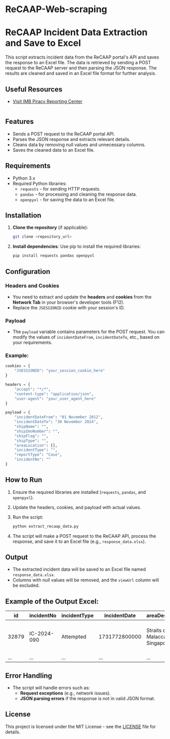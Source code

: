 # ReCAAP-Web-scraping

# ReCAAP Incident Data Extraction and Save to Excel

This script extracts incident data from the ReCAAP portal's API and saves the response to an Excel file. The data is retrieved by sending a POST request to the ReCAAP server and then parsing the JSON response. The results are cleaned and saved in an Excel file format for further analysis.

## **Useful Resources**
- [Visit IMB Piracy Reporting Center](https://portal.recaap.org/OpenMap)
  <p text-align:"center">
    <img src="" >
  </p>

## Features
- Sends a POST request to the ReCAAP portal API.
- Parses the JSON response and extracts relevant details.
- Cleans data by removing null values and unnecessary columns.
- Saves the cleaned data to an Excel file.

## Requirements
- Python 3.x
- Required Python libraries:
  - `requests` - for sending HTTP requests.
  - `pandas` - for processing and cleaning the response data.
  - `openpyxl` - for saving the data to an Excel file.

## Installation

1. **Clone the repository** (if applicable):
   ```bash
   git clone <repository_url>
   ```

2. **Install dependencies**:
   Use pip to install the required libraries:
   ```bash
   pip install requests pandas openpyxl
   ```

## Configuration

### Headers and Cookies
- You need to extract and update the **headers** and **cookies** from the **Network Tab** in your browser's developer tools (F12).
- Replace the `JSESSIONID` cookie with your session's ID.

### Payload
- The `payload` variable contains parameters for the POST request. You can modify the values of `incidentDateFrom`, `incidentDateTo`, etc., based on your requirements.

### Example:
```python
cookies = {
    "JSESSIONID": "your_session_cookie_here"
}

headers = {
    "accept": "*/*",
    "content-type": "application/json",
    "user-agent": "your_user_agent_here"
}

payload = {
    "incidentDateFrom": "01 November 2012",
    "incidentDateTo": "30 November 2024",
    "shipName": "",
    "shipImoNumber": "",
    "shipFlag": "",
    "shipType": "",
    "areaLocation": [],
    "incidentType": "",
    "reportType": "Case",
    "incidentNo": ""
}
```

## How to Run

1. Ensure the required libraries are installed (`requests`, `pandas`, and `openpyxl`).
2. Update the headers, cookies, and payload with actual values.
3. Run the script:
   ```bash
   python extract_recaap_data.py
   ```

4. The script will make a POST request to the ReCAAP API, process the response, and save it to an Excel file (e.g., `response_data.xlsx`).

## Output

- The extracted incident data will be saved to an Excel file named `response_data.xlsx`.
- Columns with null values will be removed, and the `viewUrl` column will be excluded.

## Example of the Output Excel:

| id   | incidentNo   | incidentType | incidentDate | areaDescription           | shipName   | shipImoNumber | shipFlag   | shipType    | classification | remarks |
|------|--------------|--------------|--------------|---------------------------|------------|---------------|------------|-------------|----------------|---------|
| 32879| IC-2024-090  | Attempted    | 1731772800000| Straits of Malacca & Singapore| Dokos      | 9941049       | MARSHALL ISLANDS | BULK CARRIER | Attempted     | On 17 Nov 2024 at about 0350H... |
| ...  | ...          | ...          | ...          | ...                       | ...        | ...           | ...        | ...         | ...            | ...     |

## Error Handling
- The script will handle errors such as:
  - **Request exceptions** (e.g., network issues).
  - **JSON parsing errors** if the response is not in valid JSON format.

## License
This project is licensed under the MIT License - see the [LICENSE](LICENSE) file for details.
